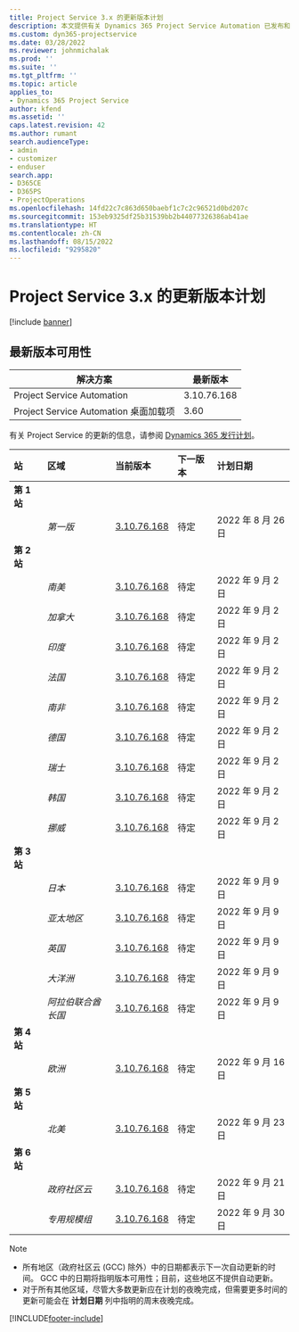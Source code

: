 ```yaml
---
title: Project Service 3.x 的更新版本计划
description: 本文提供有关 Dynamics 365 Project Service Automation 已发布和即将发布的版本的信息。
ms.custom: dyn365-projectservice
ms.date: 03/28/2022
ms.reviewer: johnmichalak
ms.prod: ''
ms.suite: ''
ms.tgt_pltfrm: ''
ms.topic: article
applies_to:
- Dynamics 365 Project Service
author: kfend
ms.assetid: ''
caps.latest.revision: 42
ms.author: rumant
search.audienceType:
- admin
- customizer
- enduser
search.app:
- D365CE
- D365PS
- ProjectOperations
ms.openlocfilehash: 14fd22c7c863d650baebf1c7c2c96521d0bd207c
ms.sourcegitcommit: 153eb9325df25b31539bb2b44077326386ab41ae
ms.translationtype: HT
ms.contentlocale: zh-CN
ms.lasthandoff: 08/15/2022
ms.locfileid: "9295820"
---
```

# <a name="update-release-schedule-for-project-service-3x"></a>Project Service 3.x 的更新版本计划

[!include [banner](../includes/psa-now-project-operations.md)]

## <a name="latest-version-availability"></a>最新版本可用性

| 解决方案  | 最新版本 |
|-------|----|
| Project Service Automation    | 3.10.76.168 |
| Project Service Automation 桌面加载项                | 3.60          |

有关 Project Service 的更新的信息，请参阅 [Dynamics 365 发行计划](/dynamics365/release-plans/)。 

| 站  | 区域 | 当前版本 | 下一版本 |  计划日期
| :---   | :---   | :---   | :---   |:---   |         
|<strong>第 1 站</strong> | |  |  | |
| | <i>第一版</i> | [3.10.76.168](whats-new-ur-45.md) | 待定 | 2022 年 8 月 26 日
|<strong>第 2 站</strong> | |  |  | |
| | <i>南美</i> | [3.10.76.168](whats-new-ur-45.md) | 待定 | 2022 年 9 月 2 日
| | <i>加拿大</i> | [3.10.76.168](whats-new-ur-45.md) | 待定 | 2022 年 9 月 2 日
| | <i>印度</i> | [3.10.76.168](whats-new-ur-45.md) | 待定 | 2022 年 9 月 2 日
| | <i>法国</i> | [3.10.76.168](whats-new-ur-45.md) | 待定 | 2022 年 9 月 2 日
| | <i>南非</i> | [3.10.76.168](whats-new-ur-45.md) | 待定 | 2022 年 9 月 2 日
| | <i>德国</i> | [3.10.76.168](whats-new-ur-45.md) | 待定 | 2022 年 9 月 2 日
| | <i>瑞士</i> | [3.10.76.168](whats-new-ur-45.md) | 待定 | 2022 年 9 月 2 日
| | <i>韩国</i> | [3.10.76.168](whats-new-ur-45.md) | 待定 | 2022 年 9 月 2 日
| | <i>挪威</i> | [3.10.76.168](whats-new-ur-45.md) | 待定 | 2022 年 9 月 2 日
|<strong>第 3 站</strong> | |  |  | |
| | <i>日本</i> | [3.10.76.168](whats-new-ur-45.md) | 待定 | 2022 年 9 月 9 日
| | <i>亚太地区</i> | [3.10.76.168](whats-new-ur-45.md) | 待定 | 2022 年 9 月 9 日
| | <i>英国</i> | [3.10.76.168](whats-new-ur-45.md) | 待定 | 2022 年 9 月 9 日
| | <i>大洋洲</i> | [3.10.76.168](whats-new-ur-45.md) | 待定 | 2022 年 9 月 9 日
| | <i>阿拉伯联合酋长国</i> | [3.10.76.168](whats-new-ur-45.md) | 待定 | 2022 年 9 月 9 日
|<strong>第 4 站</strong> | |  |  | |
| | <i>欧洲</i> | [3.10.76.168](whats-new-ur-45.md) | 待定 | 2022 年 9 月 16 日
|<strong>第 5 站</strong> | |  |  | |
| | <i>北美</i> | [3.10.76.168](whats-new-ur-45.md) | 待定 | 2022 年 9 月 23 日
|<strong>第 6 站</strong> | |  |  | |
| | <i>政府社区云</i> | [3.10.76.168](whats-new-ur-45.md) | 待定 | 2022 年 9 月 21 日
| | <i>专用规模组</i> | [3.10.76.168](whats-new-ur-45.md) | 待定 | 2022 年 9 月 30 日




>[!Note]
> - 所有地区（政府社区云 (GCC) 除外）中的日期都表示下一次自动更新的时间。 GCC 中的日期将指明版本可用性；目前，这些地区不提供自动更新。
> - 对于所有其他区域，尽管大多数更新应在计划的夜晚完成，但需要更多时间的更新可能会在 **计划日期** 列中指明的周末夜晚完成。


[!INCLUDE[footer-include](../includes/footer-banner.md)]
